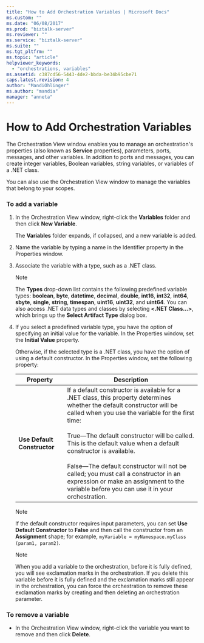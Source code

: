 ```yaml
---
title: "How to Add Orchestration Variables | Microsoft Docs"
ms.custom: ""
ms.date: "06/08/2017"
ms.prod: "biztalk-server"
ms.reviewer: ""
ms.service: "biztalk-server"
ms.suite: ""
ms.tgt_pltfrm: ""
ms.topic: "article"
helpviewer_keywords: 
  - "orchestrations, variables"
ms.assetid: c387cd56-5443-4de2-bbda-be34b95cbe71
caps.latest.revision: 4
author: "MandiOhlinger"
ms.author: "mandia"
manager: "anneta"
---
```

# How to Add Orchestration Variables
The Orchestration View window enables you to manage an orchestration's properties (also known as **Service** properties), parameters, ports, messages, and other variables. In addition to ports and messages, you can create integer variables, Boolean variables, string variables, or variables of a .NET class.  
  
 You can also use the Orchestration View window to manage the variables that belong to your scopes.  
  
### To add a variable  
  
1.  In the Orchestration View window, right-click the **Variables** folder and then click **New Variable**.  
  
     The **Variables** folder expands, if collapsed, and a new variable is added.  
  
2.  Name the variable by typing a name in the Identifier property in the Properties window.  
  
3.  Associate the variable with a type, such as a .NET class.  
  
    > [!NOTE]
    >  The **Types** drop-down list contains the following predefined variable types: **boolean**, **byte**, **datetime**, **decimal**, **double**, **int16**, **int32**, **int64**, **sbyte**, **single**, **string**, **timespan**, **uint16**, **uint32**, and **uint64**. You can also access .NET data types and classes by selecting **\<.NET Class...>**, which brings up the **Select Artifact Type** dialog box.  
  
4.  If you select a predefined variable type, you have the option of specifying an initial value for the variable. In the Properties window, set the **Initial Value** property.  
  
     Otherwise, if the selected type is a .NET class, you have the option of using a default constructor. In the Properties window, set the following property:  
  
    |Property|Description|  
    |--------------|-----------------|  
    |**Use Default Constructor**|If a default constructor is available for a .NET class, this property determines whether the default constructor will be called when you use the variable for the first time:<br /><br /> True—The default constructor will be called. This is the default value when a default constructor is available.<br /><br /> False—The default constructor will not be called; you must call a constructor in an expression or make an assignment to the variable before you can use it in your orchestration.|  
  
    > [!NOTE]
    >  If the default constructor requires input parameters, you can set **Use Default Constructor** to **False** and then call the constructor from an **Assignment** shape; for example, `myVariable = myNamespace.myClass (param1, param2)`.  
  
    > [!NOTE]
    >  When you add a variable to the orchestration, before it is fully defined, you will see exclamation marks in the orchestration. If you delete this variable before it is fully defined and the exclamation marks still appear in the orchestration, you can force the orchestration to remove these exclamation marks by creating and then deleting an orchestration parameter.  
  
### To remove a variable  
  
-   In the Orchestration View window, right-click the variable you want to remove and then click **Delete**.